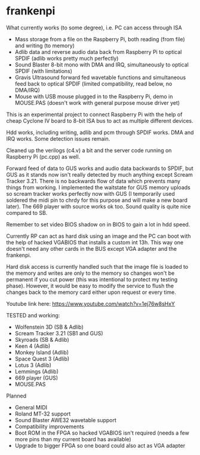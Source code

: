 # frankenpi

What currently works (to some degree), i.e. PC can access through ISA
- Mass storage from a file on the Raspberry Pi, both reading (from file) and writing (to memory)
- Adlib data and reverse audio data back from Raspberry Pi to optical SPDIF (adlib works pretty much perfectly)
- Sound Blaster 8-bit mono with DMA and IRQ, simultaneously to optical SPDIF (with limitations)
- Gravis Ultrasound forward fed wavetable functions and simultaneous feed back to optical SPDIF (limited compatibility, read below, no DMA/IRQ)
- Mouse with USB mouse plugged in to the Raspberry Pi, demo in MOUSE.PAS (doesn't work with general purpose mouse driver yet)

This is an experimental project to connect Raspberry Pi with the help of cheap Cyclone IV board to 8-bit ISA bus to act as multiple different devices.

Hdd works, including writing, adlib and pcm through SPDIF works. DMA and IRQ works. Some detection issues remain.

Cleaned up the verilogs (c4.v) a bit and the server code running on Raspberry Pi (pc.cpp) as well.

Forward feed of data to GUS works and audio data backwards to SPDIF, but GUS as it stands now isn't really detected by much anything except Scream Tracker 3.21. There is no backwards flow of data which prevents many things from working. I implemented the waitstate for GUS memory uploads so scream tracker works perfectly now with GUS (I temporarily used soldered the midi pin to chrdy for this purpose and will make a new board later). The 669 player with source works ok too. Sound quality is quite nice compared to SB.

Remember to set video BIOS shadow on in BIOS to gain a lot in hdd speed.

Currently RP can act as hard disk using an image and the PC can boot with the help of hacked VGABIOS that installs a custom int 13h. This way one doesn't need any other cards in the BUS except VGA adapter and the frankenpi.

Hard disk access is currently handled such that the image file is loaded to the memory and writes are only to the memory so changes won't be permanent if you cut power (this was intentional to protect my testing phase). However, it would be easy to modify the service to flush the changes back to the memory card either upon request or every time.

Youtube link here: https://www.youtube.com/watch?v=1ej76w8sHxY

TESTED and working:
- Wolfenstein 3D (SB & Adlib)
- Scream Tracker 3.21 (SB1 and GUS)
- Skyroads (SB & Adlib)
- Keen 4 (Adlib)
- Monkey Island (Adlib)
- Space Quest 3 (Adlib)
- Lotus 3 (Adlib)
- Lemmings (Adlib)
- 669 player (GUS)
- MOUSE.PAS

Planned
- General MIDI
- Roland MT-32 support
- Sound Blaster AWE32 wavetable support
- Compatibility improvements
- Boot ROM in the FPGA so hacked VGABIOS isn't required (needs a few more pins than my current board has available)
- Upgrade to bigger FPGA so one board could also act as VGA adapter
